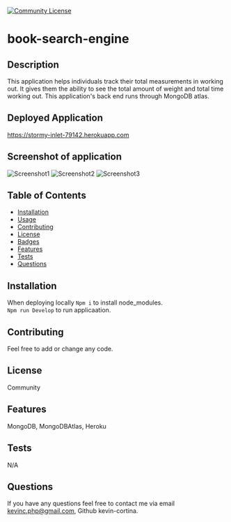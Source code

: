   [![Community License](https://img.shields.io/badge/license-Community-blue.svg)](http://www.gnu.org/licenses/Community-3.0)

  # book-search-engine
  
  
  ## Description
  This application helps individuals track their total measurements in working out. It gives them the ability to see the total amount of weight and total time working out. This application's back end runs through MongoDB atlas. 
  
  ## Deployed Application
  https://stormy-inlet-79142.herokuapp.com

  ## Screenshot of application
   ![Screenshot1](./assets/pictures/screenshot1.png)
   ![Screenshot2](./assets/pictures/screenshot2.png)
   ![Screenshot3](./assets/pictures/screenshot3.png)
  
  ## Table of Contents
  - [Installation](#installation)
  - [Usage](#usage)
  - [Contributing](#contributing)
  - [License](#license)
  - [Badges](#badges)
  - [Features](#features)
  - [Tests](#test)
  - [Questions](#questions)
 
  ## Installation
  When deploying locally
    `Npm i`  to install node_modules.  
    `Npm run Develop`  to run applicaation.  
  
  ## Contributing
  Feel free to add or change any code.

  
  ## License
  Community
  

  ## Features
  MongoDB, MongoDBAtlas, Heroku
  
  ## Tests
  N/A
 
  
  ## Questions
  If you have any questions feel free to contact me via email kevinc.php@gmail.com, Github kevin-cortina.
  